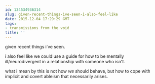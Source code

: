 ```yaml
---
id: 134534936314
slug: given-recent-things-ive-seen-i-also-feel-like
date: 2015-12-04 17:29:29 GMT
tags:
- transmissions from the void
title: ''
---
```


given recent things i've seen.

i also feel like we could use a guide for how to be mentally ill/neurodivergent in a relationship with someone who isn't.

what i mean by this is not how *we* should behave, but how to cope with implicit and covert ableism that necessarily arises.